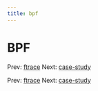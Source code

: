 ```yaml
---
title: bpf
---
```


# BPF

Prev: [ftrace](ftrace.md) Next:
[case-study](case-study.md)

Prev: [ftrace](ftrace.md) Next:
[case-study](case-study.md)
